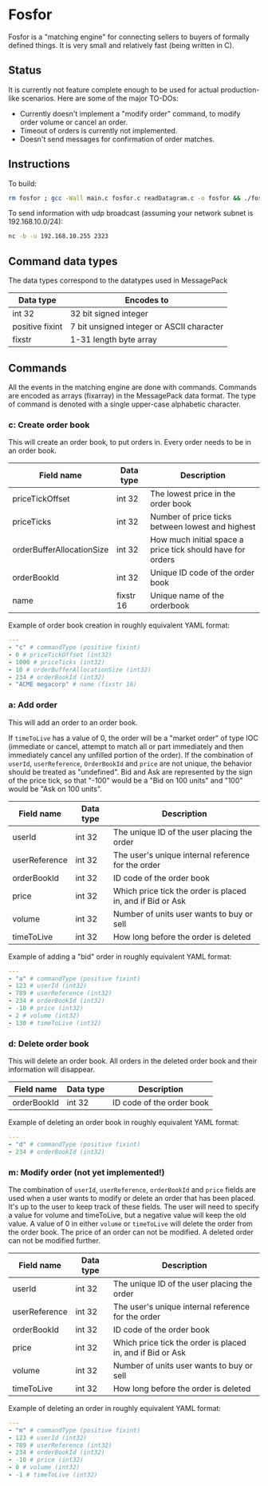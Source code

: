 # Fosfor

Fosfor is a "matching engine" for connecting sellers to buyers of formally defined things. It is very small and relatively fast (being written in C). 

## Status

It is currently not feature complete enough to be used for actual production-like scenarios. Here are some of the major TO-DOs:

* Currently doesn't implement a "modify order" command, to modify order volume or cancel an order.
* Timeout of orders is currently not implemented.
* Doesn't send messages for confirmation of order matches.

## Instructions

To build:

```bash
rm fosfor ; gcc -Wall main.c fosfor.c readDatagram.c -o fosfor && ./fosfor
```

To send information with udp broadcast (assuming your network subnet is 192.168.10.0/24):

```bash
nc -b -u 192.168.10.255 2323
```

## Command data types

The data types correspond to the datatypes used in MessagePack

| Data type       | Encodes to                                |
|-----------------|-------------------------------------------|
| int 32          | 32 bit signed integer                     |
| positive fixint | 7 bit unsigned integer or ASCII character |
| fixstr          | 1-31 length byte array                    |

## Commands

All the events in the matching engine are done with commands. Commands are encoded as arrays (fixarray) in the MessagePack data format. The type of command is denoted with a single upper-case alphabetic character.

### c: Create order book

This will create an order book, to put orders in. Every order needs to be in an order book.

| Field name                | Data type | Description                                                |
|---------------------------|-----------|------------------------------------------------------------|
| priceTickOffset           | int 32    | The lowest price in the order book                         |
| priceTicks                | int 32    | Number of price ticks between lowest and highest           |
| orderBufferAllocationSize | int 32    | How much initial space a price tick should have for orders |
| orderBookId               | int 32    | Unique ID code of the order book                           |
| name                      | fixstr 16 | Unique name of the orderbook                               |

Example of order book creation in roughly equivalent YAML format:

```yaml
---
- "c" # commandType (positive fixint)
- 0 # priceTickOffset (int32)
- 1000 # priceTicks (int32)
- 10 # orderBufferAllocationSize (int32)
- 234 # orderBookId (int32)
- "ACME megacorp" # name (fixstr 16)
```

### a: Add order

This will add an order to an order book.

If `timeToLive` has a value of 0, the order will be a "market order" of type IOC (immediate or cancel, attempt to match all or part immediately and then immediately cancel any unfilled portion of the order). If the combination of `userId`, `userReference`, `OrderBookId` and `price` are not unique, the behavior should be treated as "undefined". Bid and Ask are represented by the sign of the price tick, so that "-100" would be a "Bid on 100 units" and "100" would be "Ask on 100 units".

| Field name    | Data type             | Description                                                |
|---------------|-----------------------|------------------------------------------------------------|
| userId        | int 32                | The unique ID of the user placing the order                |
| userReference | int 32                | The user's unique internal reference for the order         |
| orderBookId   | int 32                | ID code of the order book                                  |
| price         | int 32                | Which price tick the order is placed in, and if Bid or Ask |
| volume        | int 32                | Number of units user wants to buy or sell                  |
| timeToLive    | int 32                | How long before the order is deleted                       |

Example of adding a "bid" order in roughly equivalent YAML format:

```yaml
---
- "a" # commandType (positive fixint)
- 123 # userId (int32)
- 789 # userReference (int32)
- 234 # orderBookId (int32)
- -10 # price (int32)
- 2 # volume (int32)
- 130 # timeToLive (int32)
```

### d: Delete order book

This will delete an order book. All orders in the deleted order book and their information will disappear.

| Field name  | Data type | Description               |
|-------------|-----------|---------------------------|
| orderBookId | int 32    | ID code of the order book |

Example of deleting an order book in roughly equivalent YAML format:

```yaml
---
- "d" # commandType (positive fixint)
- 234 # orderBookId (int32)
```

### m: Modify order (not yet implemented!)

The combination of `userId`, `userReference`, `orderBookId` and `price` fields are used when a user wants to modify or delete an order that has been placed. It's up to the user to keep track of these fields. The user will need to specify a value for volume and timeToLive, but a negative value will keep the old value. A value of 0 in either `volume` or `timeToLive` will delete the order from the order book. The price of an order can not be modified. A deleted order can not be modified further.

| Field name    | Data type             | Description                                                |
|---------------|-----------------------|------------------------------------------------------------|
| userId        | int 32                | The unique ID of the user placing the order                |
| userReference | int 32                | The user's unique internal reference for the order         |
| orderBookId   | int 32                | ID code of the order book                                  |
| price         | int 32                | Which price tick the order is placed in, and if Bid or Ask |
| volume        | int 32                | Number of units user wants to buy or sell                  |
| timeToLive    | int 32                | How long before the order is deleted                       |

Example of deleting an order in roughly equivalent YAML format:

```yaml
---
- "m" # commandType (positive fixint)
- 123 # userId (int32)
- 789 # userReference (int32)
- 234 # orderBookId (int32)
- -10 # price (int32)
- 0 # volume (int32)
- -1 # timeToLive (int32)
```

